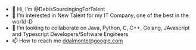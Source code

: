- 👋 Hi, I’m @DebisSourcingingForTalent
- 👀 I’m interested in New Talent for my IT Company, one of the best in the world :D
- 💞️ I’m looking to collaborate on Java, Python, C, C++, Golang, JAvascript and Typescript Developers/Software Engineers
- 📫 How to reach me ddalmonte@google.com

<!---
DebisSourcingingForTalent/DebisSourcingingForTalent is a ✨ special ✨ repository because its `README.md` (this file) appears on your GitHub profile.
You can click the Preview link to take a look at your changes.
--->
